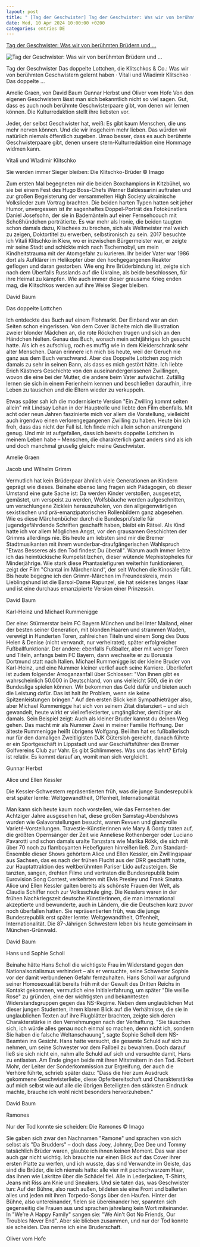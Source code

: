 ```yaml
---
layout: post
title: " [Tag der Geschwister] Tag der Geschwister: Was wir von berühmten Brüdern und ..."
date: Wed, 10 Apr 2024 10:00:00 +0200
categories: entries DE
---
```

[Tag der Geschwister: Was wir von berühmten Brüdern und ...](https://www.stern.de/kultur/tag-der-geschwister--was-wir-von-beruehmten-bruedern-und-schwestern-lernen-koennen-34612990.html)

![Tag der Geschwister: Was wir von berühmten Brüdern und ...](https://image.stern.de/34613016/t/9i/v3/w1440/r1.7778/-/zwillinge.jpg)

Tag der Geschwister Das doppelte Lottchen, die Klitschkos & Co.: Was wir von berühmten Geschwistern gelernt haben · Vitali und Wladimir Klitschko · Das doppelte ...

Amelie Graen, von David Baum Gunnar Herbst und Oliver vom Hofe Von den eigenen Geschwistern lässt man sich bekanntlich nicht so viel sagen. Gut, dass es auch noch berühmte Geschwisterpaare gibt, von denen wir lernen können. Die Kulturredaktion stellt ihre liebsten vor.

Jeder, der selbst Geschwister hat, weiß: Es gibt kaum Menschen, die uns mehr nerven können. Und die wir insgeheim mehr lieben. Das würden wir natürlich niemals öffentlich zugeben. Umso besser, dass es auch berühmte Geschwisterpaare gibt, denen unsere stern-Kulturredaktion eine Hommage widmen kann.

Vitali und Wladimir Klitschko

Sie werden immer Sieger bleiben: Die Klitschko-Brüder © Imago

Zum ersten Mal begegneten mir die beiden Boxchampions in Kitzbühel, wo sie bei einem Fest des Hugo Boss-Chefs Werner Baldessarini auftraten und zur großen Begeisterung der versammelten High Society ukrainische Volkslieder zum Vortrag brachten. Die beiden harten Typen hatten seit jeher Humor, unvergessen ist ihr sagenhaftes Doppel-Porträt des Fotokünstlers Daniel Josefsohn, der sie in Bademänteln auf einer Fernsehcouch mit Schoßhündchen porträtierte. Es war mehr als Ironie, die beiden taugten schon damals dazu, Klischees zu brechen, sich als Weltmeister mal weich zu zeigen, Doktortitel zu erwerben, selbstironisch zu sein. 2017 besuchte ich Vitali Klitschko in Kiew, wo er inzwischen Bürgermeister war, er zeigte mir seine Stadt und schickte mich nach Tschernobyl, um mein Kindheitstrauma mit der Atomgefahr zu kurieren. Ihr beider Vater war 1986 dort als Aufklärer im Helikopter über den hochgegangenen Reaktor geflogen und daran gestorben. Wie eng ihre Brüderbindung ist, zeigte sich nach dem Überfalls Russlands auf die Ukraine, als beide beschlossen, für ihre Heimat zu kämpfen. Wie auch immer dieser grausame Krieg enden mag, die Klitschkos werden auf ihre Weise Sieger bleiben.

David Baum

Das doppelte Lottchen

Ich entdeckte das Buch auf einem Flohmarkt. Der Einband war an den Seiten schon eingerissen. Von dem Cover lächelte mich die Illustration zweier blonder Mädchen an, die rote Röckchen trugen und sich an den Händchen hielten. Genau das Buch, wonach mein achtjähriges Ich gesucht hatte. Als ich es aufschlug, roch es muffig wie in dem Kleiderschrank sehr alter Menschen. Daran erinnere ich mich bis heute, weil der Geruch nie ganz aus dem Buch verschwand. Aber das Doppelte Lottchen zog mich damals zu sehr in seinen Bann, als dass es mich gestört hätte. Ich liebte Erich Kästners Geschichte von den auseinandergerissenen Zwillingen, wovon die eine bei der Mutter, die andere beim Vater aufwächst. Zufällig lernen sie sich in einem Ferienheim kennen und beschließen daraufhin, ihre Leben zu tauschen und die Eltern wieder zu verkuppeln.

Etwas später sah ich die modernisierte Version "Ein Zwilling kommt selten allein" mit Lindsay Lohan in der Hauptrolle und liebte den Film ebenfalls. Mit acht oder neun Jahren faszinierte mich vor allem die Vorstellung, vielleicht auch irgendwo einen verlorengegangenen Zwilling zu haben. Heute bin ich froh, dass das nicht der Fall ist. Ich finde mich allein schon anstrengend genug. Und mir ist aufgefallen, dass ich bereits doppelte Lottchen in meinem Leben habe – Menschen, die charakterlich ganz anders sind als ich und doch manchmal gruselig gleich: meine Geschwister.

Amelie Graen

Jacob und Wilhelm Grimm

Vermutlich hat kein Brüderpaar ähnlich viele Generationen an Kindern geprägt wie dieses. Beinahe ebenso lang fragen sich Pädagogen, ob dieser Umstand eine gute Sache ist: Da werden Kinder verstoßen, ausgesetzt, gemästet, um verspeist zu werden, Wolfsbäuche werden aufgeschnitten, um verschlungene Zicklein herauszuholen, von den allgegenwärtigen sexistischen und prä-emanzipatorischen Rollenbildern ganz abgesehen. Wie es diese Märchenbücher durch die Bundesprüfstelle für jugendgefährdende Schriften geschafft haben, bleibt ein Rätsel. Als Kind hatte ich vor allem Möglichen Angst, vor den grausamen Geschichten der Grimms allerdings nie. Bis heute am liebsten sind mir die Bremer Stadtmusikanten mit ihrem wunderbar-draufgängerischen Wahlspruch "Etwas Besseres als den Tod findest Du überall". Warum auch immer liebte ich das heimtückische Rumpelstilzchen, dieser wütende Mephistopheles für Minderjährige. Wie stark diese Phantasiefiguren weiterhin funktionieren, zeigt der Film "Chantal im Märchenland“, der seit Wochen die Kinosäle füllt. Bis heute begegne ich den Grimm-Märchen im Freundeskreis, mein Lieblingshund ist die Barsoi-Dame Rapunzel, sie hat seidenes langes Haar und ist eine durchaus emanzipierte Version einer Prinzessin.

David Baum

Karl-Heinz und Michael Rummenigge

Der eine: Stürmerstar beim FC Bayern München und bei Inter Mailand, einer der besten seiner Generation, mit blonden Haaren und strammen Waden, verewigt in Hunderten Toren, zahlreichen Titeln und einem Song des Duos Helen & Denise (nicht verwandt, nur verheiratet), später erfolgreicher Fußballfunktionär. Der andere: ebenfalls Fußballer, aber mit weniger Toren und Titeln, anfangs beim FC Bayern, dann wechselte er zu Borussia Dortmund statt nach Italien. Michael Rummenigge ist der kleine Bruder von Karl-Heinz, und eine Nummer kleiner verlief auch seine Karriere. Überliefert ist zudem folgender Arroganzanfall über Schlosser: "Von Ihnen gibt es wahrscheinlich 50.000 in Deutschland, von uns vielleicht 500, die in der Bundesliga spielen können. Wir bekommen das Geld dafür und bieten auch die Leistung dafür. Das ist halt ihr Problem, wenn sie keine Spitzenleistungen bringen." Auf den ersten Blick kein Sympathieträger also, aber Michael Rummenigge hat sich von seinem Zitat distanziert – und sich gewandelt, heute wirkt er viel reflektierter, umgänglicher, demütiger als damals. Sein Beispiel zeigt: Auch als kleiner Bruder kannst du deinen Weg gehen. Das macht mir als Nummer Zwei in meiner Familie Hoffnung. Der älteste Rummenigge heißt übrigens Wolfgang. Bei ihm hat es fußballerisch nur für den damaligen Zweitligisten DJK Gütersloh gereicht, danach führte er ein Sportgeschäft in Lippstadt und war Geschäftsführer des Bremer Golfvereins Club zur Vahr. Es gibt Schlimmeres. Was uns das lehrt? Erfolg ist relativ. Es kommt darauf an, womit man sich vergleicht.

Gunnar Herbst

Alice und Ellen Kessler

Die Kessler-Schwestern repräsentierten früh, was die junge Bundesrepublik erst später lernte: Weltgewandtheit, Offenheit, Internationalität

Man kann sich heute kaum noch vorstellen, wie das Fernsehen der Achtziger Jahre ausgesehen hat, diese großen Samstag-Abendshows wurden wie Galavorstellungen besucht, waren Revuen und glanzvolle Varieté-Vorstellungen. Travestie-Künstlerinnen wie Mary & Gordy traten auf, die größten Opernsänger der Zeit wie Anneliese Rothenberger oder Luciano Pavarotti und schon damals uralte Tanzstars wie Marika Rökk, die sich mit über 70 noch zu flamboyanten Hebefiguren hinreißen ließ. Zum Standard-Ensemble dieser Shows gehörtern Alice und Ellen Kessler, ein Zwillingspaar aus Sachsen, das es nach der frühen Flucht aus der DRR geschafft hatte, zur Hauptattraktion des weltberühmten Pariser Lido aufzusteigen. Sie tanzten, sangen, drehten Filme und vertraten die Bundesrepublik beim Eurovision Song Contest, verkehrten mit Elvis Presley und Frank Sinatra. Alice und Ellen Kessler galten bereits als schönste Frauen der Welt, als Claudia Schiffer noch zur Volksschule ging. Die Kesslers waren in der frühen Nachkriegszeit deutsche Künstlerinnen, die man international akzeptierte und bewunderte, auch in Ländern, die die Deutschen kurz zuvor noch überfallen hatten. Sie repräsentierten früh, was die junge Bundesrepublik erst später lernte: Weltgewandtheit, Offenheit, Internationalität. Die 87-Jährigen Schwestern leben bis heute gemeinsam in München-Grünwald.

David Baum

Hans und Sophie Scholl

Beinahe hätte Hans Scholl die wichtigste Frau im Widerstand gegen den Nationalsozialismus verhindert – als er versuchte, seine Schwester Sophie vor der damit verbundenen Gefahr fernzuhalten. Hans Scholl war aufgrund seiner Homosexualität bereits früh mit der Gewalt des Dritten Reichs in Kontakt gekommen, vermutlich eine Initialerfahrung, um später "Die weiße Rose" zu gründen, eine der wichtigsten und bekanntesten Widerstandsgruppen gegen das NS-Regime. Neben dem unglaublichen Mut dieser jungen Studenten, ihrem klaren Blick auf die Verhältnisse, die sie in unglaublichen Texten auf ihre Flugblätter brachten, zeigte sich deren Charakterstärke in den Vernehmungen nach der Verhaftung. "Sie täuschen sich, ich würde alles genau noch einmal so machen, denn nicht ich, sondern Sie haben die falsche Weltanschauung", sagte Sophie Scholl dem NS-Beamten ins Gesicht. Hans hatte versucht, die gesamte Schuld auf sich zu nehmen, um seine Schwester vor dem Fallbeil zu bewahren. Doch darauf ließ sie sich nicht ein, nahm alle Schuld auf sich und versuchte damit, Hans zu entlasten. Am Ende gingen beide mit ihren Mitstreitern in den Tod. Robert Mohr, der Leiter der Sonderkommission zur Ergreifung, der auch die Verhöre führte, schrieb später dazu: "Dass die hier zum Ausdruck gekommene Geschwisterliebe, diese Opferbereitschaft und Charakterstärke auf mich selbst wie auf alle die übrigen Beteiligten den stärksten Eindruck machte, brauche ich wohl nicht besonders hervorzuheben."

David Baum

Ramones

Nur der Tod konnte sie scheiden: Die Ramones © Imago

Sie gaben sich zwar den Nachnamen "Ramone" und sprachen von sich selbst als "Da Brudders" – doch dass Joey, Johnny, Dee Dee und Tommy tatsächlich Brüder waren, glaubte ich ihnen keinen Moment. Das war aber auch gar nicht wichtig. Ich brauchte nur einen Blick auf das Cover ihrer ersten Platte zu werfen, und ich wusste, das sind Verwandte im Geiste, das sind die Brüder, die ich niemals hatte: alle vier mit pechschwarzem Haar, das ihnen wie Lakritze über die Schädel fiel. Alle in Lederjacken, T-Shirts, Jeans mit Riss am Knie und Sneakers. Und sie taten das, was Geschwister tun: Auf der Bühne, also nach außen, bildeten sie eine Front und ballerten alles und jeden mit ihren Torpedo-Songs über den Haufen. Hinter der Bühne, also untereinander, fielen sie übereinander her, spannten sich gegenseitig die Frauen aus und sprachen jahrelang kein Wort miteinander. In "We’re A Happy Family" sangen sie: "We Ain't Got No Friends, Our Troubles Never End". Aber sie blieben zusammen, und nur der Tod konnte sie scheiden. Das nenne ich eine Bruderschaft.

Oliver vom Hofe

